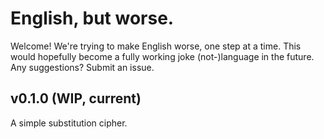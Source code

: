 # English, but worse.
Welcome! We're trying to make English worse, one step at a time. This would hopefully become a fully working joke (not-)language in the future.
Any suggestions? Submit an issue.

## v0.1.0 (WIP, current)
A simple substitution cipher.
